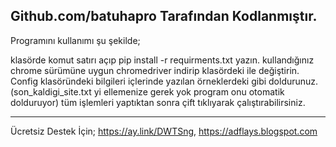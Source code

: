 Github.com/batuhapro Tarafından Kodlanmıştır.
---------
Programını kullanımı şu şekilde;

klasörde komut satırı açıp pip install -r requirments.txt yazın.
kullandığınız chrome sürümüne uygun chromedriver indirip klasördeki ile değiştirin.
Config klasöründeki bilgileri içlerinde yazılan örneklerdeki gibi doldurunuz. (son_kaldigi_site.txt yi ellemenize gerek yok program onu otomatik dolduruyor)
tüm işlemleri yaptıktan sonra çift tıklıyarak çalıştırabilirsiniz.

-----
Ücretsiz Destek İçin;
https://ay.link/DWTSng,  https://adflays.blogspot.com
